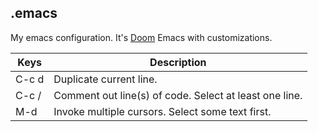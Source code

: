 
## .emacs

My emacs configuration.  It's [Doom](https://github.com/doomemacs/doomemacs) Emacs with customizations.

| Keys  | Description |
|-------|-------------|
| C-c d | Duplicate current line. |
| C-c / | Comment out line(s) of code.  Select at least one line. | 
| M-d   | Invoke multiple cursors.  Select some text first. |

